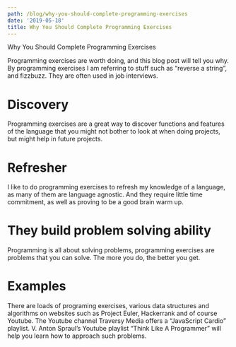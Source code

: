 ```yaml
---
path: /blog/why-you-should-complete-programming-exercises
date: '2019-05-18'
title: Why You Should Complete Programming Exercises
---
```

Why You Should Complete Programming Exercises 

Programming exercises are worth doing, and this blog post will tell you why. By programming exercises I am referring to stuff such as “reverse a string”, and fizzbuzz. They are often used in job interviews. 

# Discovery 
Programming exercises are a great way to discover functions and features of the language that you might not bother to look at when doing projects, but might help in future projects. 

# Refresher 
I like to do programming exercises to refresh my knowledge of a language, as many of them are language agnostic.  And they require little time commitment, as well as proving to be a good brain warm up. 

# They build problem solving ability 
Programming is all about solving problems, programming exercises are problems that you can solve. The more you do, the better you get. 

# Examples 
There are loads of programing exercises, various data structures and algorithms  on websites such as Project Euler, Hackerrank and of course Youtube. The Youtube channel Traversy Media offers a “JavaScript Cardio” playlist. V. Anton Spraul’s Youtube playlist “Think Like A Programmer” will help you learn how to approach such problems. 
